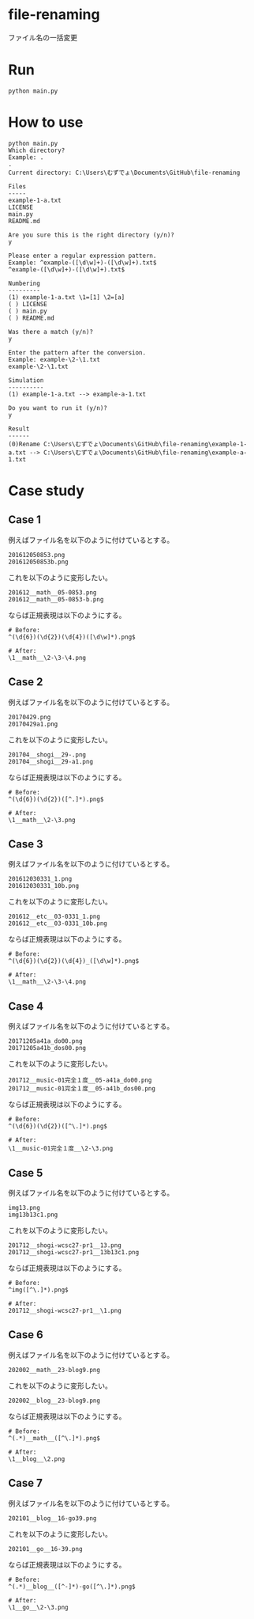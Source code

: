 # file-renaming

ファイル名の一括変更

# Run

```shell
python main.py
```

# How to use

```plaintext
python main.py
Which directory?
Example: .
.
Current directory: C:\Users\むずでょ\Documents\GitHub\file-renaming

Files
-----
example-1-a.txt
LICENSE
main.py
README.md

Are you sure this is the right directory (y/n)?
y

Please enter a regular expression pattern.
Example: ^example-([\d\w]+)-([\d\w]+).txt$
^example-([\d\w]+)-([\d\w]+).txt$

Numbering
---------
(1) example-1-a.txt \1=[1] \2=[a]
( ) LICENSE
( ) main.py
( ) README.md

Was there a match (y/n)?
y

Enter the pattern after the conversion.
Example: example-\2-\1.txt
example-\2-\1.txt

Simulation
----------
(1) example-1-a.txt --> example-a-1.txt

Do you want to run it (y/n)?
y

Result
------
(0)Rename C:\Users\むずでょ\Documents\GitHub\file-renaming\example-1-a.txt --> C:\Users\むずでょ\Documents\GitHub\file-renaming\example-a-1.txt
```

# Case study

## Case 1

例えばファイル名を以下のように付けているとする。  

```plaintext
201612050853.png
201612050853b.png
```

これを以下のように変形したい。  

```plaintext
201612__math__05-0853.png
201612__math__05-0853-b.png
```

ならば正規表現は以下のようにする。  

```plaintext
# Before:
^(\d{6})(\d{2})(\d{4})([\d\w]*).png$

# After:
\1__math__\2-\3-\4.png
```

## Case 2


例えばファイル名を以下のように付けているとする。  

```plaintext
20170429.png
20170429a1.png
```

これを以下のように変形したい。  

```plaintext
201704__shogi__29-.png
201704__shogi__29-a1.png
```

ならば正規表現は以下のようにする。  

```plaintext
# Before:
^(\d{6})(\d{2})([^.]*).png$

# After:
\1__math__\2-\3.png
```

## Case 3

例えばファイル名を以下のように付けているとする。  

```plaintext
201612030331_1.png
201612030331_10b.png
```

これを以下のように変形したい。  

```plaintext
201612__etc__03-0331_1.png
201612__etc__03-0331_10b.png
```

ならば正規表現は以下のようにする。  

```plaintext
# Before:
^(\d{6})(\d{2})(\d{4})_([\d\w]*).png$

# After:
\1__math__\2-\3-\4.png
```

## Case 4

例えばファイル名を以下のように付けているとする。  

```plaintext
20171205a41a_do00.png
20171205a41b_dos00.png
```

これを以下のように変形したい。  

```plaintext
201712__music-01完全１度__05-a41a_do00.png
201712__music-01完全１度__05-a41b_dos00.png
```

ならば正規表現は以下のようにする。  

```plaintext
# Before:
^(\d{6})(\d{2})([^\.]*).png$

# After:
\1__music-01完全１度__\2-\3.png
```

## Case 5

例えばファイル名を以下のように付けているとする。  

```plaintext
img13.png
img13b13c1.png
```

これを以下のように変形したい。  

```plaintext
201712__shogi-wcsc27-pr1__13.png
201712__shogi-wcsc27-pr1__13b13c1.png
```

ならば正規表現は以下のようにする。  

```plaintext
# Before:
^img([^\.]*).png$

# After:
201712__shogi-wcsc27-pr1__\1.png
```

## Case 6

例えばファイル名を以下のように付けているとする。  

```plaintext
202002__math__23-blog9.png
```

これを以下のように変形したい。  

```plaintext
202002__blog__23-blog9.png
```

ならば正規表現は以下のようにする。  

```plaintext
# Before:
^(.*)__math__([^\.]*).png$

# After:
\1__blog__\2.png
```

## Case 7

例えばファイル名を以下のように付けているとする。  

```plaintext
202101__blog__16-go39.png
```

これを以下のように変形したい。  

```plaintext
202101__go__16-39.png
```

ならば正規表現は以下のようにする。  

```plaintext
# Before:
^(.*)__blog__([^-]*)-go([^\.]*).png$

# After:
\1__go__\2-\3.png
```
